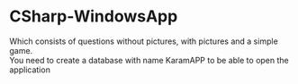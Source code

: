 # CSharp-WindowsApp
Which consists of questions without pictures, with pictures and a simple game.
<br/>
You need to create a database with name KaramAPP to be able to open the application
